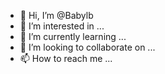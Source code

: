 - 👋 Hi, I’m @Babylb
- 👀 I’m interested in ...
- 🌱 I’m currently learning ...
- 💞️ I’m looking to collaborate on ...
- 📫 How to reach me ...

<!---
Babylb/Babylb is a ✨ special ✨ repository because its `README.md` (this file) appears on your GitHub profile.
You can click the Preview link to take a look at your changes.
--->
